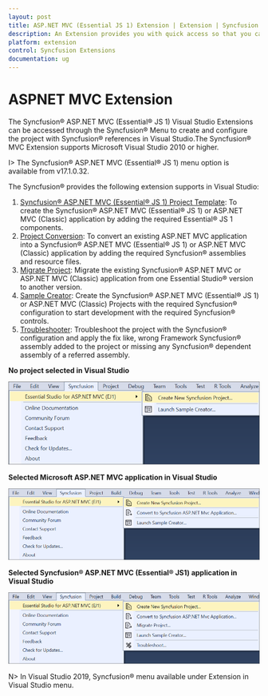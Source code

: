 ```yaml
---
layout: post
title: ASP.NET MVC (Essential JS 1) Extension | Extension | Syncfusion
description: An Extension provides you with quick access so that you can create or configure the Syncfusion ASP.NET MVC projects along with Essential JS 1 components
platform: extension
control: Syncfusion Extensions
documentation: ug
---
```


# ASPNET MVC Extension

The Syncfusion® ASP.NET MVC (Essential® JS 1) Visual Studio Extensions can be accessed through the Syncfusion® Menu to create and configure the project with Syncfusion® references in Visual Studio.The Syncfusion® MVC Extension supports Microsoft Visual Studio 2010 or higher.

I> The Syncfusion® ASP.NET MVC (Essential® JS 1) menu option is available from v17.1.0.32.

The Syncfusion® provides the following extension supports in Visual Studio:

1.	[Syncfusion® ASP.NET MVC (Essential® JS 1) Project Template](https://help.syncfusion.com/extension/aspnet-mvc-extension/syncfusion-project-templates): To create the Syncfusion® ASP.NET MVC (Essential® JS 1) or ASP.NET MVC (Classic) application by adding the required Essential® JS 1 components.
2.	[Project Conversion](https://help.syncfusion.com/extension/aspnet-mvc-extension/project-conversion): To convert an existing ASP.NET MVC application into a Syncfusion® ASP.NET MVC (Essential® JS 1) or ASP.NET MVC (Classic) application by adding the required Syncfusion® assemblies and resource files.
3.	[Migrate Project](https://help.syncfusion.com/extension/aspnet-mvc-extension/project-migration): Migrate the existing Syncfusion® ASP.NET MVC or ASP.NET MVC (Classic) application from one Essential Studio® version to another version.
4.	[Sample Creator](https://help.syncfusion.com/extension/aspnet-mvc-extension/sample-creator): Create the Syncfusion® ASP.NET MVC (Essential® JS 1) or ASP.NET MVC (Classic) Projects with the required Syncfusion® configuration to start development with the required Syncfusion® controls.
5.	[Troubleshooter](https://help.syncfusion.com/extension/syncfusion-troubleshooter/syncfusion-troubleshooter): Troubleshoot the project with the Syncfusion® configuration and apply the fix like, wrong Framework Syncfusion® assembly added to the project or missing any Syncfusion® dependent assembly of a referred assembly.

**No project selected in Visual Studio**

![Syncfusion Menu when No project selected in Visual Studio](Overview-images/Syncfusion_Menu_OverView1.png)

**Selected Microsoft ASP.NET MVC application in Visual Studio**

![Syncfusion Menu when Selected Microsoft ASP.NET MVC application in Visual Studio](Overview-images/Syncfusion_Menu_OverView2.png)

**Selected Syncfusion® ASP.NET MVC (Essential® JS1) application in Visual Studio**

![Syncfusion Menu when Selected Synfusion ASP.NET MVC EJ1 application in Visual Studio](Overview-images/Syncfusion_Menu_OverView3.png)

N> In Visual Studio 2019, Syncfusion® menu available under Extension in Visual Studio menu.




